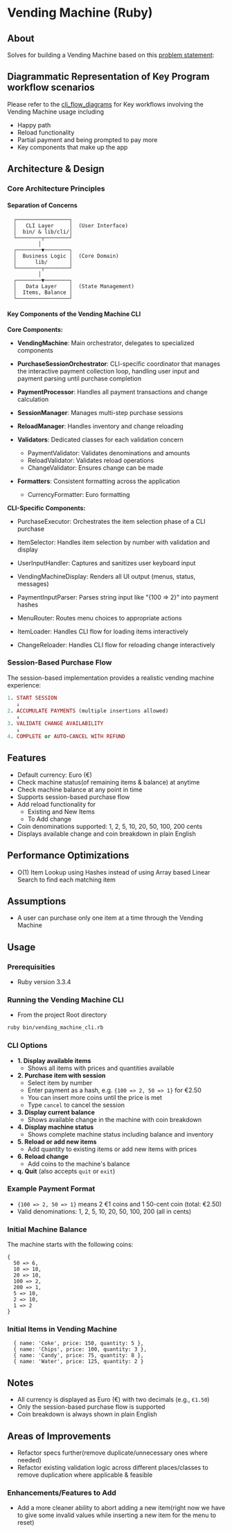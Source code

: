 # Vending Machine (Ruby)

## About
Solves for building a Vending Machine  based on this [problem statement](https://github.com/boddhisattva/vending_machine_kata_ruby/blob/main/problem_statement.md):

## Diagrammatic Representation of Key Program workflow scenarios
Please refer to the [cli_flow_diagrams](https://github.com/boddhisattva/vending_machine_kata_ruby/blob/main/docs/cli_flow_diagrams.md) for Key workflows
involving the Vending Machine usage including
- Happy path
- Reload functionality
- Partial payment and being prompted to pay more
- Key components that make up the app


## Architecture & Design

  ### Core Architecture Principles

  #### Separation of Concerns

  ```
    ┌─────────────────┐
    │   CLI Layer     │  (User Interface)
    │  bin/ & lib/cli/│
    └────────┬────────┘
            │
    ┌────────▼────────┐
    │  Business Logic │  (Core Domain)
    │      lib/       │
    └────────┬────────┘
            │
    ┌────────▼────────┐
    │   Data Layer    │  (State Management)
    │  Items, Balance │
    └─────────────────┘
  ```

  #### Key Components of the Vending Machine CLI
  **Core Components:**
  - **VendingMachine**: Main orchestrator, delegates to specialized components

  - **PurchaseSessionOrchestrator**: CLI-specific coordinator that manages the interactive payment collection loop, handling user input and payment parsing until purchase
  completion

  - **PaymentProcessor**: Handles all payment transactions and change calculation

  - **SessionManager**: Manages multi-step purchase sessions

  - **ReloadManager**: Handles inventory and change reloading

  - **Validators**: Dedicated classes for each validation concern

    - PaymentValidator: Validates denominations and amounts
    - ReloadValidator: Validates reload operations
    - ChangeValidator: Ensures change can be made

  - **Formatters**: Consistent formatting across the application
    - CurrencyFormatter: Euro formatting

  **CLI-Specific Components:**
  - PurchaseExecutor: Orchestrates the item selection phase of a CLI purchase

  - ItemSelector: Handles item selection by number with validation and display

  - UserInputHandler: Captures and sanitizes user keyboard input

  - VendingMachineDisplay: Renders all UI output (menus, status, messages)

  - PaymentInputParser: Parses string input like "{100 => 2}" into payment hashes

  - MenuRouter: Routes menu choices to appropriate actions

  - ItemLoader: Handles CLI flow for loading items interactively

  - ChangeReloader: Handles CLI flow for reloading change interactively


  ### Session-Based Purchase Flow

  The session-based implementation provides a realistic vending machine experience:

  ```ruby
  1. START SESSION
     ↓
  2. ACCUMULATE PAYMENTS (multiple insertions allowed)
     ↓
  3. VALIDATE CHANGE AVAILABILITY
     ↓
  4. COMPLETE or AUTO-CANCEL WITH REFUND
  ```

## Features
- Default currency: Euro (€)
- Check machine status(of remaining items & balance) at anytime
- Check machine balance at any point in time
- Supports session-based purchase flow
- Add reload functionality for
  - Existing and New Items
  - To Add change
- Coin denominations supported: 1, 2, 5, 10, 20, 50, 100, 200 cents
- Displays available change and coin breakdown in plain English

## Performance Optimizations
  - O(1) Item Lookup using Hashes instead of using Array based Linear Search
  to find each matching item

## Assumptions
- A user can purchase only one item at a time through the Vending Machine

## Usage

### Prerequisities
- Ruby version 3.3.4

### Running the Vending Machine CLI

- From the project Root directory

```sh
ruby bin/vending_machine_cli.rb
```

### CLI Options
- **1. Display available items**
  - Shows all items with prices and quantities available
- **2. Purchase item with session**
  - Select item by number
  - Enter payment as a hash, e.g. `{100 => 2, 50 => 1}` for €2.50
  - You can insert more coins until the price is met
  - Type `cancel` to cancel the session
- **3. Display current balance**
  - Shows available change in the machine with coin breakdown
- **4. Display machine status**
  - Shows complete machine status including balance and inventory
- **5. Reload or add new items**
  - Add quantity to existing items or add new items with prices
- **6. Reload change**
  - Add coins to the machine's balance
- **q. Quit** (also accepts `quit` or `exit`)

### Example Payment Format
- `{100 => 2, 50 => 1}` means 2 €1 coins and 1 50-cent coin (total: €2.50)
- Valid denominations: 1, 2, 5, 10, 20, 50, 100, 200 (all in cents)

### Initial Machine Balance
The machine starts with the following coins:
```
{
  50 => 6,
  10 => 10,
  20 => 10,
  100 => 2,
  200 => 1,
  5 => 10,
  2 => 10,
  1 => 2
}
```

### Initial Items in Vending Machine
```
  { name: 'Coke', price: 150, quantity: 5 },
  { name: 'Chips', price: 100, quantity: 3 },
  { name: 'Candy', price: 75, quantity: 8 },
  { name: 'Water', price: 125, quantity: 2 }

```

## Notes
- All currency is displayed as Euro (€) with two decimals (e.g., `€1.50`)
- Only the session-based purchase flow is supported
- Coin breakdown is always shown in plain English

## Areas of Improvements
- Refactor specs further(remove duplicate/unnecessary ones where needed)
- Refactor existing validation logic across different places/classes to remove duplication where applicable & feasible

### Enhancements/Features to Add
- Add a more cleaner ability to abort adding a new item(right now we have to give some invalid values while inserting a new item for the menu to reset)
